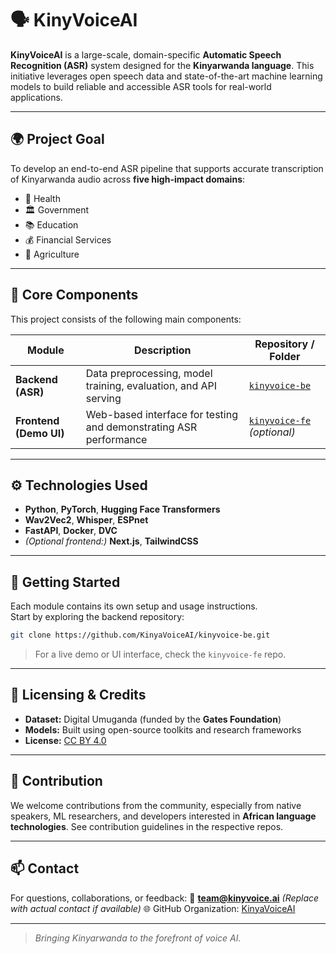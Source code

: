 # 🗣️ KinyVoiceAI

**KinyVoiceAI** is a large-scale, domain-specific **Automatic Speech Recognition (ASR)** system designed for the **Kinyarwanda language**. This initiative leverages open speech data and state-of-the-art machine learning models to build reliable and accessible ASR tools for real-world applications.

---

## 🌍 Project Goal

To develop an end-to-end ASR pipeline that supports accurate transcription of Kinyarwanda audio across **five high-impact domains**:

- 🏥 Health
- 🏛️ Government
- 📚 Education
- 💰 Financial Services
- 🌾 Agriculture

---

## 🧠 Core Components

This project consists of the following main components:

| Module                 | Description                                                       | Repository / Folder                                                         |
| ---------------------- | ----------------------------------------------------------------- | --------------------------------------------------------------------------- |
| **Backend (ASR)**      | Data preprocessing, model training, evaluation, and API serving   | [`kinyvoice-be`](https://github.com/KinyaVoiceAI/kinyvoice-be)              |
| **Frontend (Demo UI)** | Web-based interface for testing and demonstrating ASR performance | [`kinyvoice-fe`](https://github.com/KinyaVoiceAI/kinyvoice-fe) _(optional)_ |

---

## ⚙️ Technologies Used

- **Python**, **PyTorch**, **Hugging Face Transformers**
- **Wav2Vec2**, **Whisper**, **ESPnet**
- **FastAPI**, **Docker**, **DVC**
- _(Optional frontend:)_ **Next.js**, **TailwindCSS**

---

## 🚀 Getting Started

Each module contains its own setup and usage instructions.  
Start by exploring the backend repository:

```bash
git clone https://github.com/KinyaVoiceAI/kinyvoice-be.git
```

> For a live demo or UI interface, check the `kinyvoice-fe` repo.

---

## 📄 Licensing & Credits

- **Dataset:** Digital Umuganda (funded by the **Gates Foundation**)
- **Models:** Built using open-source toolkits and research frameworks
- **License:** [CC BY 4.0](https://creativecommons.org/licenses/by/4.0/)

---

## 🤝 Contribution

We welcome contributions from the community, especially from native speakers, ML researchers, and developers interested in **African language technologies**. See contribution guidelines in the respective repos.

---

## 📫 Contact

For questions, collaborations, or feedback:
📧 **[team@kinyvoice.ai](mailto:mahingarodin@gmail.com)** _(Replace with actual contact if available)_
🌐 GitHub Organization: [KinyaVoiceAI](https://github.com/KinyaVoiceAI)

---

> _Bringing Kinyarwanda to the forefront of voice AI._

